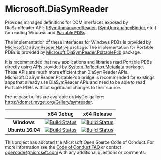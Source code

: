 # Microsoft.DiaSymReader

Provides managed definitions for COM interfaces exposed by DiaSymReader APIs ([ISymUnmanagedReader](https://msdn.microsoft.com/en-us/library/ms232131.aspx), [ISymUnmanagedBinder](https://msdn.microsoft.com/en-us/library/ms232451.aspx), etc.) for reading Windows and [Portable PDBs](https://github.com/dotnet/core/blob/master/Documentation/diagnostics/portable_pdb.md).

The implementation of these interfaces for Windows PDBs is provided by [Microsoft.DiaSymReader.Native](https://www.nuget.org/packages/Microsoft.DiaSymReader.Native) package. The implementation for Portable PDBs is provided by [Microsoft.DiaSymReader.PortablePdb](https://www.nuget.org/packages/Microsoft.DiaSymReader.PortablePdb) package. 

It is recommended that new applications and libraries read Portable PDBs directly using APIs provided by [System.Reflection.Metadata](https://www.nuget.org/packages/System.Reflection.Metadata) package. These APIs are much more efficient than DiaSymReader APIs. Microsoft.DiaSymReader.PortablePdb bridge is recommended for existings apps that already use DiaSymReader APIs and need to be able to read Portable PDBs without significant changes to their source.

Pre-release builds are available on MyGet gallery: https://dotnet.myget.org/Gallery/symreader.

[//]: # (Begin current test results)

|    | x64 Debug|x64 Release|
|:--:|:--:|:--:|
|**Windows**|[![Build Status](https://ci.dot.net/job/dotnet_symreader/job/master/job/Windows_NT_Debug/badge/icon)](https://ci.dot.net/job/dotnet_symreader/job/master/job/Windows_NT_Debug/)|[![Build Status](https://ci.dot.net/job/dotnet_symreader/job/master/job/Windows_NT_Release/badge/icon)](https://ci.dot.net/job/dotnet_symreader/job/master/job/Windows_NT_Release/)|
|**Ubuntu 16.04**|[![Build Status](https://ci.dot.net/job/dotnet_symreader/job/master/job/Ubuntu16.04_Debug/badge/icon)](https://ci.dot.net/job/dotnet_symreader/job/master/job/Ubuntu16.04_Debug/)|[![Build Status](https://ci.dot.net/job/dotnet_symreader/job/master/job/Ubuntu16.04_Release/badge/icon)](https://ci.dot.net/job/dotnet_symreader/job/master/job/Ubuntu16.04_Release/)|

[//]: # (End current test results)


This project has adopted the [Microsoft Open Source Code of Conduct](https://opensource.microsoft.com/codeofconduct/). For more information see the [Code of Conduct FAQ](https://opensource.microsoft.com/codeofconduct/faq/) or contact [opencode@microsoft.com](mailto:opencode@microsoft.com) with any additional questions or comments.
